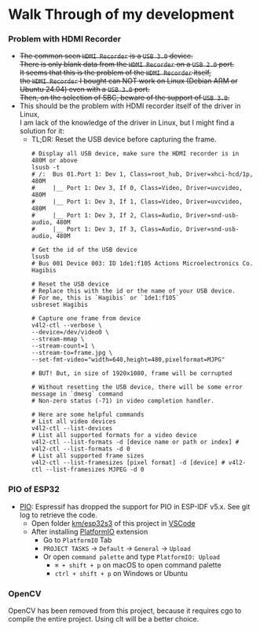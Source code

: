 # Walk Through of my development

### Problem with HDMI Recorder

- ~~The common seen `HDMI Recorder` is a `USB 3.0` device.  
  There is only blank data from the `HDMI Recorder` on a `USB 2.0` port.  
  It seems that this is the problem of the `HDMI Recorder` itself,  
  the `HDMI Recorder` I bought can NOT work on Linux (Debian ARM or Ubuntu 24.04) even with a `USB 3.0` port.  
  Then, on the selection of SBC, beware of the support of `USB 3.0`.~~
- This should be the problem with HDMI recorder itself of the driver in Linux,  
  I am lack of the knowledge of the driver in Linux, but I might find a solution for it:
    - TL;DR: Reset the USB device before capturing the frame.
      ```shell
      # Display all USB device, make sure the HDMI recorder is in 480M or above
      lsusb -t
      # /:  Bus 01.Port 1: Dev 1, Class=root_hub, Driver=xhci-hcd/1p, 480M
      #     |__ Port 1: Dev 3, If 0, Class=Video, Driver=uvcvideo, 480M
      #     |__ Port 1: Dev 3, If 1, Class=Video, Driver=uvcvideo, 480M
      #     |__ Port 1: Dev 3, If 2, Class=Audio, Driver=snd-usb-audio, 480M
      #     |__ Port 1: Dev 3, If 3, Class=Audio, Driver=snd-usb-audio, 480M
      
      # Get the id of the USB device
      lsusb
      # Bus 001 Device 003: ID 1de1:f105 Actions Microelectronics Co. Hagibis
      
      # Reset the USB device
      # Replace this with the id or the name of your USB device. 
      # For me, this is `Hagibis` or `1de1:f105`
      usbreset Hagibis
      
      # Capture one frame from device
      v4l2-ctl --verbose \
      --device=/dev/video0 \
      --stream-mmap \
      --stream-count=1 \
      --stream-to=frame.jpg \
      --set-fmt-video="width=640,height=480,pixelformat=MJPG"
      
      # BUT! But, in size of 1920x1080, frame will be corrupted
      
      # Without resetting the USB device, there will be some error message in `dmesg` command
      # Non-zero status (-71) in video completion handler.
      
      # Here are some helpful commands
      # List all video devices
      v4l2-ctl --list-devices
      # List all supported formats for a video device
      v4l2-ctl --list-formats -d [device name or path or index] # v4l2-ctl --list-formats -d 0
      # List all supported frame sizes
      v4l2-ctl --list-framesizes [pixel format] -d [device] # v4l2-ctl --list-framesizes MJPEG -d 0
      ```

### PIO of ESP32

- [PIO](https://platformio.org/): Espressif has dropped the support for PIO in ESP-IDF v5.x. See git log to
  retrieve the code.
    - Open folder [km/esp32s3](./km/esp32s3) of this project in [VSCode](https://code.visualstudio.com/)
    - After installing [PlatformIO](https://marketplace.visualstudio.com/items?itemName=platformio.platformio-ide)
      extension
        - Go to `PlatformIO` Tab
        - `PROJECT TASKS` -> `Default` -> `General` -> `Upload`
        - Or open `command palette` and type `PlatformIO: Upload`
            - `⌘ + shift + p` on macOS to open command palette
            - `ctrl + shift + p` on Windows or Ubuntu

### OpenCV

OpenCV has been removed from this project, because it requires cgo to compile the entire project.
Using clt will be a better choice.
